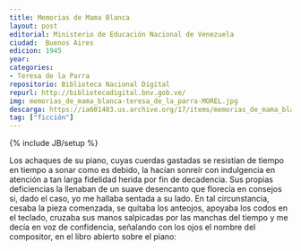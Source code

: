 ```yaml
---
title: Memorias de Mama Blanca
layout: post
editorial: Ministerio de Educación Nacional de Venezuela
ciudad:  Buenos Aires
edicion: 1945
year: 
categories: 
- Teresa de la Parra
repositorio: Biblioteca Nacional Digital
repurl: http://bibliotecadigital.bnv.gob.ve/
img: memorias_de_mama_blanca-teresa_de_la_parra-MOREL.jpg
descarga: https://ia601403.us.archive.org/17/items/memorias_de_mama_blanca_teresa_de_la_parra/memorias_de_mama_blanca_teresa_de_la_parra.pdf
tag: ["ficción"]
---
```

{% include JB/setup %}

Los achaques de su piano, cuyas cuerdas gastadas se resistían de tiempo en tiempo a sonar como es debido, la hacían sonreír con indulgencia en atención a tan larga fi­delidad herida por fin de decadencia. Sus propias deficien­cias la llenaban de un suave desencanto que florecía en consejos si, dado el caso, yo me hallaba sentada a su lado. En tal circunstancia, cesaba la pieza comenzada, se quitaba los anteojos, apoyaba los codos en el teclado, cruzaba sus manos salpicadas por las manchas del tiempo y me decía en voz de confidencia, señalando con los ojos el nombre del compositor, en el libro abierto sobre el piano: